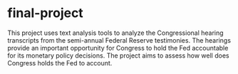 # final-project
This project uses text analysis tools to analyze the Congressional hearing transcripts from the semi-annual Federal Reserve testimonies. The hearings provide an important opportunity for Congress to hold the Fed accountable for its monetary policy decisions. The project aims to assess how well does Congress holds the Fed to account.
